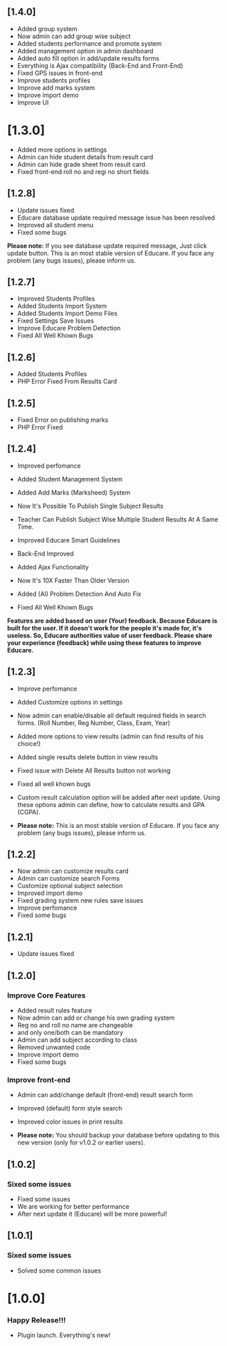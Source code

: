 ## [1.4.0]

- Added group system
- Now admin can add group wise subject
- Added students performance and promote system
- Added management option in admin dashboard
- Added auto fill option in add/update results forms
- Everything is Ajax compatibility (Back-End and Front-End)
- Fixed GPS issues in front-end
- Improve students profiles
- Improve add marks system
- Improve import demo
- Improve UI

# [1.3.0]

- Added more options in settings
- Admin can hide student details from result card
- Admin can hide grade sheet from result card
- Fixed front-end roll no and regi no short fields

## [1.2.8]

- Update issues fixed
- Educare database update required message issue has been resolved
- Improved all student menu
- Fixed some bugs 

**Please note:** If you see database update required message, Just click update button. This is an most stable version of Educare. If you face any problem (any bugs issues), please inform us.

## [1.2.7]

- Improved Students Profiles
- Added Students Import System
- Added Students Import Demo Files
- Fixed Settings Save Issues
- Improve Educare Problem Detection
- Fixed All Well Khown Bugs

## [1.2.6]

- Added Students Profiles
- PHP Error Fixed From Results Card

## [1.2.5]

- Fixed Error on publishing marks
- PHP Error Fixed

## [1.2.4]

- Improved perfomance
- Added Student Management System
- Added Add Marks (Marksheed) System
- Now It's Possible To Publish Single Subject Results
- Teacher Can Publish Subject Wise Multiple Student Results At A Same Time.
- Improved Educare Smart Guidelines

- Back-End Improved
- Added Ajax Functionality
- Now It's 10X Faster Than Older Version
- Added (AI) Problem Detection And Auto Fix
- Fixed All Well Khown Bugs

**Features are added based on user (Your) feedback. Because Educare is built for the user. If it doesn't work for the people it's made for, it's useless. So, Educare authorities value of user feedback. Please share your experience (feedback) while using these features to improve Educare.**

## [1.2.3]

- Improve perfomance
- Added Customize options in settings
- Now admin can enable/disable all default required fields in search forms. (Roll Number, Reg Number, Class, Exam, Year)
- Added more options to view results (admin can find results of his choice!)
- Added single results delete button in view results
- Fixed issue with Delete All Results button not working
- Fixed all well khown bugs
- Custom result calculation option will be added after next update. Using these options admin can define, how to calculate results and GPA (CGPA).

- **Please note:** This is an most stable version of Educare. If you face any problem (any bugs issues), please inform us.

## [1.2.2]

- Now admin can customize results card
- Admin can customize search Forms
- Customize optional subject selection
- Improved import demo
- Fixed grading system new rules save issues
- Improve perfomance
- Fixed some bugs

## [1.2.1]

- Update issues fixed

## [1.2.0]

### Improve Core Features

- Added result rules feature
- Now admin can add or change his own grading system
- Reg no and roll no name are changeable
- and only one/both can be mandatory
- Admin can add subject according to class
- Removed unwanted code
- Improve import demo
- Fixed some bugs

### Improve front-end
- Admin can add/change default (front-end) result search form
- Improved (default) form style search
- Improved color issues in print results

- **Please note:** You should backup your database before updating to this new version (only for v1.0.2 or earlier users).


## [1.0.2]

### Sixed some issues

- Fixed some issues
- We are working for better performance 
- After next update it (Educare) will be more powerful!

## [1.0.1]

### Sixed some issues

- Solved some common issues

# [1.0.0]

### Happy Release!!!

- Plugin launch. Everything's new!